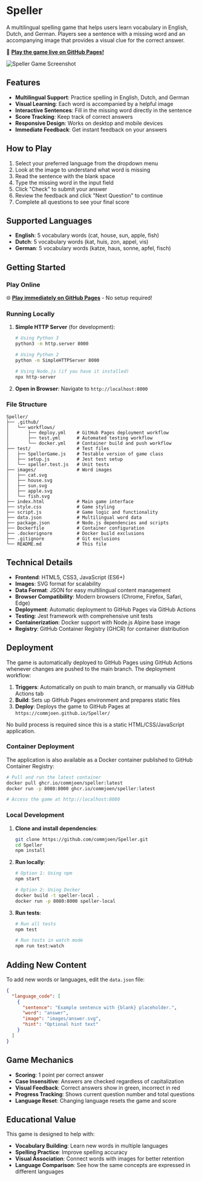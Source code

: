 # Speller

A multilingual spelling game that helps users learn vocabulary in English, Dutch, and German. Players see a sentence with a missing word and an accompanying image that provides a visual clue for the correct answer.

🚀 **[Play the game live on GitHub Pages!](https://commjoen.github.io/Speller/)**

![Speller Game Screenshot](https://github.com/user-attachments/assets/154b5bc0-62b4-41b4-80b5-69f688f7965a)

## Features

- **Multilingual Support**: Practice spelling in English, Dutch, and German
- **Visual Learning**: Each word is accompanied by a helpful image
- **Interactive Sentences**: Fill in the missing word directly in the sentence
- **Score Tracking**: Keep track of correct answers
- **Responsive Design**: Works on desktop and mobile devices
- **Immediate Feedback**: Get instant feedback on your answers

## How to Play

1. Select your preferred language from the dropdown menu
2. Look at the image to understand what word is missing
3. Read the sentence with the blank space
4. Type the missing word in the input field
5. Click "Check" to submit your answer
6. Review the feedback and click "Next Question" to continue
7. Complete all questions to see your final score

## Supported Languages

- **English**: 5 vocabulary words (cat, house, sun, apple, fish)
- **Dutch**: 5 vocabulary words (kat, huis, zon, appel, vis)
- **German**: 5 vocabulary words (katze, haus, sonne, apfel, fisch)

## Getting Started

### Play Online

🌐 **[Play immediately on GitHub Pages](https://commjoen.github.io/Speller/)** - No setup required!

### Running Locally

1. **Simple HTTP Server** (for development):
   ```bash
   # Using Python 3
   python3 -m http.server 8000
   
   # Using Python 2
   python -m SimpleHTTPServer 8000
   
   # Using Node.js (if you have it installed)
   npx http-server
   ```

2. **Open in Browser**: Navigate to `http://localhost:8000`

### File Structure

```
Speller/
├── .github/
│   └── workflows/
│       ├── deploy.yml    # GitHub Pages deployment workflow
│       ├── test.yml      # Automated testing workflow
│       └── docker.yml    # Container build and push workflow
├── test/                 # Test files
│   ├── SpellerGame.js    # Testable version of game class
│   ├── setup.js          # Jest test setup
│   └── speller.test.js   # Unit tests
├── images/               # Word images
│   ├── cat.svg
│   ├── house.svg
│   ├── sun.svg
│   ├── apple.svg
│   └── fish.svg
├── index.html            # Main game interface
├── style.css             # Game styling
├── script.js             # Game logic and functionality
├── data.json             # Multilingual word data
├── package.json          # Node.js dependencies and scripts
├── Dockerfile            # Container configuration
├── .dockerignore         # Docker build exclusions
├── .gitignore            # Git exclusions
└── README.md             # This file
```

## Technical Details

- **Frontend**: HTML5, CSS3, JavaScript (ES6+)
- **Images**: SVG format for scalability
- **Data Format**: JSON for easy multilingual content management
- **Browser Compatibility**: Modern browsers (Chrome, Firefox, Safari, Edge)
- **Deployment**: Automatic deployment to GitHub Pages via GitHub Actions
- **Testing**: Jest framework with comprehensive unit tests
- **Containerization**: Docker support with Node.js Alpine base image
- **Registry**: GitHub Container Registry (GHCR) for container distribution

## Deployment

The game is automatically deployed to GitHub Pages using GitHub Actions whenever changes are pushed to the main branch. The deployment workflow:

1. **Triggers**: Automatically on push to main branch, or manually via GitHub Actions tab
2. **Build**: Sets up GitHub Pages environment and prepares static files
3. **Deploy**: Deploys the game to GitHub Pages at `https://commjoen.github.io/Speller/`

No build process is required since this is a static HTML/CSS/JavaScript application.

### Container Deployment

The application is also available as a Docker container published to GitHub Container Registry:

```bash
# Pull and run the latest container
docker pull ghcr.io/commjoen/speller:latest
docker run -p 8080:8000 ghcr.io/commjoen/speller:latest

# Access the game at http://localhost:8080
```

### Local Development

1. **Clone and install dependencies**:
   ```bash
   git clone https://github.com/commjoen/Speller.git
   cd Speller
   npm install
   ```

2. **Run locally**:
   ```bash
   # Option 1: Using npm
   npm start
   
   # Option 2: Using Docker
   docker build -t speller-local .
   docker run -p 8080:8000 speller-local
   ```

3. **Run tests**:
   ```bash
   # Run all tests
   npm test
   
   # Run tests in watch mode
   npm run test:watch
   ```

## Adding New Content

To add new words or languages, edit the `data.json` file:

```json
{
  "language_code": [
    {
      "sentence": "Example sentence with {blank} placeholder.",
      "word": "answer",
      "image": "images/answer.svg",
      "hint": "Optional hint text"
    }
  ]
}
```

## Game Mechanics

- **Scoring**: 1 point per correct answer
- **Case Insensitive**: Answers are checked regardless of capitalization
- **Visual Feedback**: Correct answers show in green, incorrect in red
- **Progress Tracking**: Shows current question number and total questions
- **Language Reset**: Changing language resets the game and score

## Educational Value

This game is designed to help with:
- **Vocabulary Building**: Learn new words in multiple languages
- **Spelling Practice**: Improve spelling accuracy
- **Visual Association**: Connect words with images for better retention
- **Language Comparison**: See how the same concepts are expressed in different languages
